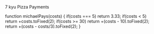 7 kyu
Pizza Payments

function michaelPays(costs) {
if(costs === 5) return 3.33;
if(costs < 5) return +costs.toFixed(2);
if(costs >= 30) return +(costs - 10).toFixed(2);
  return +(costs - costs/3).toFixed(2);
}
